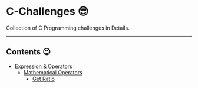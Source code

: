 # C-Challenges :sunglasses:
Collection of C Programming challenges in Details.

- - - -

## Contents :wink:
- [Expression & Operators](1_Expression_&_Operators)
  - [Mathematical Operators](1_Expression_&_Operators/1_Mathematical_Operators/)
    - [Get Ratio](1_Expression_&_Operators/1_Mathematical_Operators/1_Get_Ratio)
